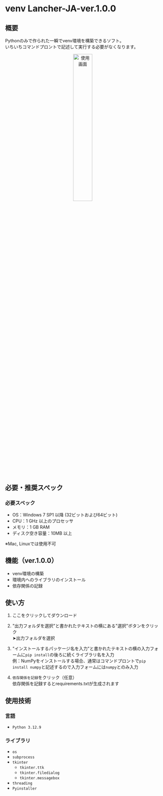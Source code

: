 # venv Lancher-JA-ver.1.0.0  
## 概要  

Pythonのみで作られた一瞬でvenv環境を構築できるソフト。  
いちいちコマンドプロントで記述して実行する必要がなくなります。    
<p align="center">
  <img src="https://github.com/user-attachments/assets/66fb80f6-048b-49ee-aef2-0cbbf49ab7c8" width="35%" alt="使用画面">
</p>

## 必要・推奨スペック
### 必要スペック
* OS：Windows 7 SP1 以降 (32ビットおよび64ビット)
* CPU：1 GHz 以上のプロセッサ
* メモリ：1 GB RAM
* ディスク空き容量：10MB 以上


※Mac, Linuxでは使用不可

## 機能（ver.1.0.0）

* venv環境の構築
* 環境内へのライブラリのインストール
* 依存関係の記録


## 使い方
1. ここをクリックしてダウンロード
1. "出力フォルダを選択"と書かれたテキストの横にある"選択"ボタンをクリック  
➤出力フォルダを選択

2. "インストールするパッケージ名を入力"と書かれたテキストの横の入力フォームに`pip install`の後ろに続くライブラリ名を入力  
例：NumPyをインストールする場合、通常はコマンドプロントで`pip install numpy`と記述するので入力フォームには`numpy`とのみ入力

3. `依存関係を記録`をクリック（任意）  
依存関係を記録するとrequirements.txtが生成されます


## 使用技術
### 言語
* `Python 3.12.9`

### ライブラリ
- `os`
- `subprocess`
- `tkinter`
  - `tkinter.ttk`
  - `tkinter.filedialog`
  - `tkinter.messagebox`
- `threading`
- `Pyinstaller`
